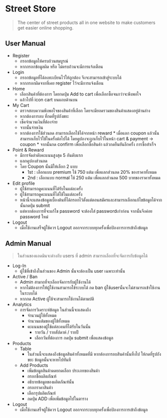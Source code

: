 # Street Store
> The center of street products all in one website to make customers get easier online shopping.


## User Manual

* Register
    * กรอกข้อมูลให้ครบถ้วนสมบูรณ์
    * หากกรอกข้อมูลผิด หรือ ไม่ครบถ้วนจะมีการแจ้งเตือน
* Login
    * กรอกข้อมูลที่ได้ลงทะเบียนไว้ให้ถูกต้อง จึงจะสามารถเข้าสู่ระบบได้
    * หากกรอกผิดจากที่เคย register ไว้จะมีการแจ้งเตือน
* Home
    * เลือกสินค้าที่ต้องการ โดยกดปุ่ม Add to cart เพื่อเลือกซื้อจนกว่าจะพึงพอใจ
    * แล้วไปที่ icon cart บนแถบด้านบน
* My Cart
    * ตรวจสอบความพึงพอใจของสินค้าที่เลือก โดยจะมียอดรวมของสินค้าแสดงอยู่ด้านล่าง
    * หากต้องการลบ ที่กดที่รูปถังขยะ
    * เช็คจำนวนเงินที่ต้องจ่าย
    * จากนั้นจ่ายเงิน
     * หากต้องการใช้ส่วนลด สามารถเลือกใช้ได้จากหน้า reward
      * เมื่อแลก coupon แล้วนั้นสามารถเก็บไว้ใช้ในครั้งต่อไปได้ โดยคูปองจะถูกเก็บไว้ในหน้า cart & payment -> coupon
      * จากนั้นกด confirm เพื่อเลือกซื้อสินค้า แล้วกดยืนยันอีกครั้ง การซื้อสำเร็จ
* Point & Reward 
   * มีการจัดลำดับคะแนนสูงสุด 5 อันดับแรก 
   * แลกคูปองส่วนลด
    * โดย Coupon นั้นมีให้เลือก 2 แบบ
      * 1st : เลือกแบบ premium ใช้ 750 แต้ม  เพื่อแลกส่วนลด 20% ของราคาทั้งหมด
      * 2nd : เลือกแบบ normal ใช้ 250 แต้ม เพื่อแลกส่วนลด 500 บาทของราคาทั้งหมด
* Edit profile
   * ผู้ใช้สามารถดูคะแนนที่ได้รับในแต่ละครั้ง
   * ผู้ใช้สามารถดูคะแนนที่ได้ใช้ในแต่ละครั้ง
   * หน้านี้จะแสดงข้อมูลเบื้องต้นที่ได้กรอกไว้ตั้งแต่ตอนสมัครและสามารถเลือกแก้ไขข้อมูลได้จากนั้นกดปุ่ม submit 
    * แต่หากต้องการที่จะแก้ไข password จะต้องใส่ passwordเก่าก่อน จากนั้นจึงค่อย password ใหม่
* Logout
   *  เมื่อใช้งานเสร็จผู้ใช้ควร Logout ออกจากระบบทุกครั้งเพื่อป้องการการเข้าถึงข้อมูล

## Admin Manual
> ในส่วนของแอดมินจะต่างกับ users ที่ admin สามารถเลือกที่จะจัดการกับข้อมูลได้
* Log-In
   * ผู้ใช้ที่เข้าถึงในส่วนของ Admin นั้นจะต้องเป็น user เฉพาะเท่านั้น
* Active / Ban
   * Admin สามาถที่จะเลือกจัดการกับผู้ใช้งานได้
   * หากไม่ต้องการให้ผู้ใช้งานสามารถใช้ระบบได้ กด ban ผู้ใช้userนั้นจะไม่สามารถเข้าใช้งานในระบบได้
   * หากกด Active ผู้ใช้จะสามารถใช้งานได้ตามปติ
* Analytics
   * การจัดการวิเคราะห์ข้อมูล ในส่วนนี้จะแสดงถึง
      * จำนวนผู้ใช้ทั้งหมด
      * จำนวนแต้มของผู้ใช้ทั้งหมด
      * คะแนนของผู้ใช้แต่ละคนที่ได้รับในวันนั้น
         * รายวัน / รายสัปดาห์ / รายปี
         * เลือกวันที่ต้องการ กดปุ่ม submit เพื่อแสดงข้อมูล
* Products 
   * Table
      * ในส่วนนี้จะแสดงถึงข้อมูลสินค้าทั้งหมดที่มี หากต้องการลบสินค้านั้นทิ้งไป ให้กดที่รูปถังขยะ ข้อมูลนั้นจะหายไปทันที
   * Add Products
      * เพิ่มข้อมูลสินค้าดดยกดเลือก ประเภทของสินค้า
      * กรอกชื่อผลิตภัณฑ์ 
      * อธิบายข้อมูลของผลิตภัณฑ์นั้น
      * กรอกราคาสินค้า
      * เลือกรุปผลิตภัณฑ์
      * กดปุ่ม ADD เพื่อเพิ่มข้อมูลไปในตาราง
 * Logout
   *  เมื่อใช้งานเสร็จผู้ใช้ควร Logout ออกจากระบบทุกครั้งเพื่อป้องการการเข้าถึงข้อมูล

    
      
   
   
         


